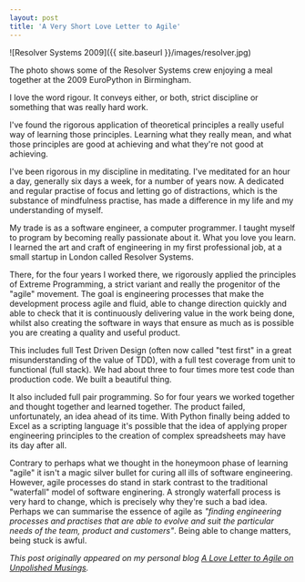 ```yaml
---
layout: post
title: 'A Very Short Love Letter to Agile'
---
```



![Resolver Systems 2009]({{ site.baseurl }}/images/resolver.jpg)

The photo shows some of the Resolver Systems crew enjoying a meal together at the 2009 EuroPython in Birmingham.

I love the word rigour. It conveys either, or both, strict discipline or something that was really hard work.

I've found the rigorous application of theoretical principles a really useful way of learning those principles. Learning what they really mean, and what those principles are good at achieving and what they're not good at achieving.

I've been rigorous in my discipline in meditating. I've meditated for an hour a day, generally six days a week, for a number of years now. A dedicated and regular practise of focus and letting go of distractions, which is the substance of mindfulness practise, has made a difference in my life and my understanding of myself.

My trade is as a software engineer, a computer programmer. I taught myself to program by becoming really passionate about it. What you love you learn. I learned the art and craft of engineering in my first professional job, at a small startup in London called Resolver Systems.

There, for the four years I worked there, we rigorously applied the principles of Extreme Programming, a strict variant and really the progenitor of the "agile" movement. The goal is engineering processes that make the development process agile and fluid, able to change direction quickly and able to check that it is continuously delivering value in the work being done, whilst also creating the software in ways that ensure as much as is possible you are creating a quality and useful product.

This includes full Test Driven Design (often now called "test first" in a great misunderstanding of the value of TDD), with a full test coverage from unit to functional (full stack). We had about three to four times more test code than production code. We built a beautiful thing.

It also included full pair programming. So for four years we worked together and thought together and learned together. The product failed, unfortunately, an idea ahead of its time. With Python finally being added to Excel as a scripting language it's possible that the idea of applying proper engineering principles to the creation of complex spreadsheets may have its day after all.

Contrary to perhaps what we thought in the honeymoon phase of learning "agile" it isn't a magic silver bullet for curing all ills of software engineering. However, agile processes do stand in stark contrast to the traditional "waterfall" model of software enginering. A strongly waterfall process is very hard to change, which is precisely why they're such a bad idea. Perhaps we can summarise the essence of agile as *"finding engineering processes and practises that are able to evolve and suit the particular needs of the team, product and customers"*. Being able to change matters, being stuck is awful. 


*This post originally appeared on my personal blog [A Love Letter to Agile on Unpolished Musings](http://www.michaelfoord.co.uk/2018/02/a-very-short-love-letter-to-agile.html).*


